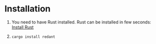 # Installation

1. You need to have Rust installed. Rust can be installed in few seconds: [Install Rust](https://www.rust-lang.org/tools/install)

2. `cargo install redant`